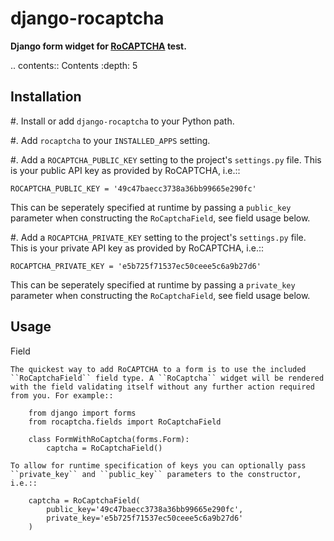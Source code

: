 django-rocaptcha
================
**Django form widget for [RoCAPTCHA](http://rocaptcha.com) test.**

.. contents:: Contents
    :depth: 5
    
Installation
------------

#. Install or add ``django-rocaptcha`` to your Python path.

#. Add ``rocaptcha`` to your ``INSTALLED_APPS`` setting.

#. Add a ``ROCAPTCHA_PUBLIC_KEY`` setting to the project's ``settings.py`` file. This is your public API key as provided by RoCAPTCHA, i.e.::
    
    ROCAPTCHA_PUBLIC_KEY = '49c47baecc3738a36bb99665e290fc'
    
   This can be seperately specified at runtime by passing a ``public_key`` parameter when constructing the ``RoCaptchaField``, see field usage below.

#. Add a ``ROCAPTCHA_PRIVATE_KEY`` setting to the project's ``settings.py`` file. This is your private API key as provided by RoCAPTCHA, i.e.::
    
    ROCAPTCHA_PRIVATE_KEY = 'e5b725f71537ec50ceee5c6a9b27d6'
   
   This can be seperately specified at runtime by passing a ``private_key`` parameter when constructing the ``RoCaptchaField``, see field usage below.

Usage
-----

Field
~~~~~
The quickest way to add RoCAPTCHA to a form is to use the included ``RoCaptchaField`` field type. A ``RoCaptcha`` widget will be rendered with the field validating itself without any further action required from you. For example::

    from django import forms
    from rocaptcha.fields import RoCaptchaField

    class FormWithRoCaptcha(forms.Form):
        captcha = RoCaptchaField()

To allow for runtime specification of keys you can optionally pass ``private_key`` and ``public_key`` parameters to the constructor, i.e.::
    
    captcha = RoCaptchaField(
        public_key='49c47baecc3738a36bb99665e290fc',
        private_key='e5b725f71537ec50ceee5c6a9b27d6'
    )